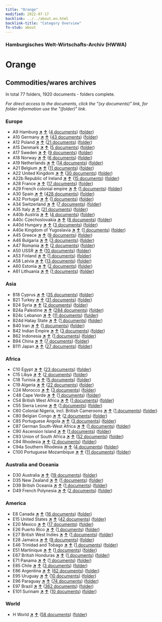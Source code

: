 ```yaml
---
title: "Orange"
modified: 2022-07-17
backlink: ../../about.en.html
backlink-title: "Category Overview"
fn-stub: about
---
```


### Hamburgisches Welt-Wirtschafts-Archiv (HWWA)

# Orange&#160; 







## Commodities/wares archives





In total 77 folders, 1920 documents - folders complete.

_For direct access to the documents, click the "(xy documents)" link, for folder information use the "(folder)" link._



### Europe

- A9 Hamburg [**&nearr;**](../../../geo/i/140905/about.en.html "Hamburg (all folders)") [**&uarr;**](../../../geo/about.en.html#A9 "Country category system") (<a href="https://pm20.zbw.eu/iiifview/folder/wa/141981,140905" title="about: Orange : Hamburg" target="_blank">4 documents</a>) ([folder](../../../../folder/wa/1419xx/141981/1409xx/140905/about.en.html))
- A10 Germany [**&nearr;**](../../../geo/i/126128/about.en.html "Germany (all folders)") [**&uarr;**](../../../geo/about.en.html#A10 "Country category system") (<a href="https://pm20.zbw.eu/iiifview/folder/wa/141981,126128" title="about: Orange : Germany" target="_blank">43 documents</a>) ([folder](../../../../folder/wa/1419xx/141981/1261xx/126128/about.en.html))
- A12 Poland [**&nearr;**](../../../geo/i/140962/about.en.html "Poland (all folders)") [**&uarr;**](../../../geo/about.en.html#A12 "Country category system") (<a href="https://pm20.zbw.eu/iiifview/folder/wa/141981,140962" title="about: Orange : Poland" target="_blank">21 documents</a>) ([folder](../../../../folder/wa/1419xx/141981/1409xx/140962/about.en.html))
- A15 Denmark [**&nearr;**](../../../geo/i/141739/about.en.html "Denmark (all folders)") [**&uarr;**](../../../geo/about.en.html#A15 "Country category system") (<a href="https://pm20.zbw.eu/iiifview/folder/wa/141981,141739" title="about: Orange : Denmark" target="_blank">5 documents</a>) ([folder](../../../../folder/wa/1419xx/141981/1417xx/141739/about.en.html))
- A17 Sweden [**&nearr;**](../../../geo/i/140968/about.en.html "Sweden (all folders)") [**&uarr;**](../../../geo/about.en.html#A17 "Country category system") (<a href="https://pm20.zbw.eu/iiifview/folder/wa/141981,140968" title="about: Orange : Sweden" target="_blank">9 documents</a>) ([folder](../../../../folder/wa/1419xx/141981/1409xx/140968/about.en.html))
- A18 Norway [**&nearr;**](../../../geo/i/140969/about.en.html "Norway (all folders)") [**&uarr;**](../../../geo/about.en.html#A18 "Country category system") (<a href="https://pm20.zbw.eu/iiifview/folder/wa/141981,140969" title="about: Orange : Norway" target="_blank">6 documents</a>) ([folder](../../../../folder/wa/1419xx/141981/1409xx/140969/about.en.html))
- A19 Netherlands [**&nearr;**](../../../geo/i/140970/about.en.html "Netherlands (all folders)") [**&uarr;**](../../../geo/about.en.html#A19 "Country category system") (<a href="https://pm20.zbw.eu/iiifview/folder/wa/141981,140970" title="about: Orange : Netherlands" target="_blank">14 documents</a>) ([folder](../../../../folder/wa/1419xx/141981/1409xx/140970/about.en.html))
- A21 Belgium [**&nearr;**](../../../geo/i/140972/about.en.html "Belgium (all folders)") [**&uarr;**](../../../geo/about.en.html#A21 "Country category system") (<a href="https://pm20.zbw.eu/iiifview/folder/wa/141981,140972" title="about: Orange : Belgium" target="_blank">11 documents</a>) ([folder](../../../../folder/wa/1419xx/141981/1409xx/140972/about.en.html))
- A22 United Kingdom [**&nearr;**](../../../geo/i/140974/about.en.html "United Kingdom (all folders)") [**&uarr;**](../../../geo/about.en.html#A22 "Country category system") (<a href="https://pm20.zbw.eu/iiifview/folder/wa/141981,140974" title="about: Orange : United Kingdom" target="_blank">30 documents</a>) ([folder](../../../../folder/wa/1419xx/141981/1409xx/140974/about.en.html))
- A22b Republic of Ireland [**&nearr;**](../../../geo/i/140976/about.en.html "Republic of Ireland (all folders)") [**&uarr;**](../../../geo/about.en.html#A22b "Country category system") (<a href="https://pm20.zbw.eu/iiifview/folder/wa/141981,140976" title="about: Orange : Republic of Ireland" target="_blank">15 documents</a>) ([folder](../../../../folder/wa/1419xx/141981/1409xx/140976/about.en.html))
- A28 France [**&nearr;**](../../../geo/i/140982/about.en.html "France (all folders)") [**&uarr;**](../../../geo/about.en.html#A28 "Country category system") (<a href="https://pm20.zbw.eu/iiifview/folder/wa/141981,140982" title="about: Orange : France" target="_blank">17 documents</a>) ([folder](../../../../folder/wa/1419xx/141981/1409xx/140982/about.en.html))
- A29 French colonial empire [**&nearr;**](../../../geo/i/140983/about.en.html "French colonial empire (all folders)") [**&uarr;**](../../../geo/about.en.html#A29 "Country category system") (<a href="https://pm20.zbw.eu/iiifview/folder/wa/141981,140983" title="about: Orange : French colonial empire" target="_blank">1 documents</a>) ([folder](../../../../folder/wa/1419xx/141981/1409xx/140983/about.en.html))
- A30 Spain [**&nearr;**](../../../geo/i/140984/about.en.html "Spain (all folders)") [**&uarr;**](../../../geo/about.en.html#A30 "Country category system") (<a href="https://pm20.zbw.eu/iiifview/folder/wa/141981,140984" title="about: Orange : Spain" target="_blank">428 documents</a>) ([folder](../../../../folder/wa/1419xx/141981/1409xx/140984/about.en.html))
- A32 Portugal [**&nearr;**](../../../geo/i/140987/about.en.html "Portugal (all folders)") [**&uarr;**](../../../geo/about.en.html#A32 "Country category system") (<a href="https://pm20.zbw.eu/iiifview/folder/wa/141981,140987" title="about: Orange : Portugal" target="_blank">1 documents</a>) ([folder](../../../../folder/wa/1419xx/141981/1409xx/140987/about.en.html))
- A34 Switzerland [**&nearr;**](../../../geo/i/141007/about.en.html "Switzerland (all folders)") [**&uarr;**](../../../geo/about.en.html#A34 "Country category system") (<a href="https://pm20.zbw.eu/iiifview/folder/wa/141981,141007" title="about: Orange : Switzerland" target="_blank">7 documents</a>) ([folder](../../../../folder/wa/1419xx/141981/1410xx/141007/about.en.html))
- A35 Italy [**&nearr;**](../../../geo/i/141008/about.en.html "Italy (all folders)") [**&uarr;**](../../../geo/about.en.html#A35 "Country category system") (<a href="https://pm20.zbw.eu/iiifview/folder/wa/141981,141008" title="about: Orange : Italy" target="_blank">21 documents</a>) ([folder](../../../../folder/wa/1419xx/141981/1410xx/141008/about.en.html))
- A40b Austria [**&nearr;**](../../../geo/i/141731/about.en.html "Austria (all folders)") [**&uarr;**](../../../geo/about.en.html#A40b "Country category system") (<a href="https://pm20.zbw.eu/iiifview/folder/wa/141981,141731" title="about: Orange : Austria" target="_blank">4 documents</a>) ([folder](../../../../folder/wa/1419xx/141981/1417xx/141731/about.en.html))
- A40c Czechoslovakia [**&nearr;**](../../../geo/i/141022/about.en.html "Czechoslovakia (all folders)") [**&uarr;**](../../../geo/about.en.html#A40c "Country category system") (<a href="https://pm20.zbw.eu/iiifview/folder/wa/141981,141022" title="about: Orange : Czechoslovakia" target="_blank">8 documents</a>) ([folder](../../../../folder/wa/1419xx/141981/1410xx/141022/about.en.html))
- A40d Hungary [**&nearr;**](../../../geo/i/141025/about.en.html "Hungary (all folders)") [**&uarr;**](../../../geo/about.en.html#A40d "Country category system") (<a href="https://pm20.zbw.eu/iiifview/folder/wa/141981,141025" title="about: Orange : Hungary" target="_blank">3 documents</a>) ([folder](../../../../folder/wa/1419xx/141981/1410xx/141025/about.en.html))
- A40e Kingdom of Yugoslavia [**&nearr;**](../../../geo/i/141028/about.en.html "Kingdom of Yugoslavia (all folders)") [**&uarr;**](../../../geo/about.en.html#A40e "Country category system") (<a href="https://pm20.zbw.eu/iiifview/folder/wa/141981,141028" title="about: Orange : Kingdom of Yugoslavia" target="_blank">1 documents</a>) ([folder](../../../../folder/wa/1419xx/141981/1410xx/141028/about.en.html))
- A45 Greece [**&nearr;**](../../../geo/i/141037/about.en.html "Greece (all folders)") [**&uarr;**](../../../geo/about.en.html#A45 "Country category system") (<a href="https://pm20.zbw.eu/iiifview/folder/wa/141981,141037" title="about: Orange : Greece" target="_blank">9 documents</a>) ([folder](../../../../folder/wa/1419xx/141981/1410xx/141037/about.en.html))
- A46 Bulgaria [**&nearr;**](../../../geo/i/141039/about.en.html "Bulgaria (all folders)") [**&uarr;**](../../../geo/about.en.html#A46 "Country category system") (<a href="https://pm20.zbw.eu/iiifview/folder/wa/141981,141039" title="about: Orange : Bulgaria" target="_blank">3 documents</a>) ([folder](../../../../folder/wa/1419xx/141981/1410xx/141039/about.en.html))
- A47 Romania [**&nearr;**](../../../geo/i/141040/about.en.html "Romania (all folders)") [**&uarr;**](../../../geo/about.en.html#A47 "Country category system") (<a href="https://pm20.zbw.eu/iiifview/folder/wa/141981,141040" title="about: Orange : Romania" target="_blank">2 documents</a>) ([folder](../../../../folder/wa/1419xx/141981/1410xx/141040/about.en.html))
- A50 USSR [**&nearr;**](../../../geo/i/141043/about.en.html "USSR (all folders)") [**&uarr;**](../../../geo/about.en.html#A50 "Country category system") (<a href="https://pm20.zbw.eu/iiifview/folder/wa/141981,141043" title="about: Orange : USSR" target="_blank">10 documents</a>) ([folder](../../../../folder/wa/1419xx/141981/1410xx/141043/about.en.html))
- A53 Finland [**&nearr;**](../../../geo/i/141046/about.en.html "Finland (all folders)") [**&uarr;**](../../../geo/about.en.html#A53 "Country category system") (<a href="https://pm20.zbw.eu/iiifview/folder/wa/141981,141046" title="about: Orange : Finland" target="_blank">1 documents</a>) ([folder](../../../../folder/wa/1419xx/141981/1410xx/141046/about.en.html))
- A58 Latvia [**&nearr;**](../../../geo/i/141050/about.en.html "Latvia (all folders)") [**&uarr;**](../../../geo/about.en.html#A58 "Country category system") (<a href="https://pm20.zbw.eu/iiifview/folder/wa/141981,141050" title="about: Orange : Latvia" target="_blank">13 documents</a>) ([folder](../../../../folder/wa/1419xx/141981/1410xx/141050/about.en.html))
- A60 Estonia [**&nearr;**](../../../geo/i/141052/about.en.html "Estonia (all folders)") [**&uarr;**](../../../geo/about.en.html#A60 "Country category system") (<a href="https://pm20.zbw.eu/iiifview/folder/wa/141981,141052" title="about: Orange : Estonia" target="_blank">2 documents</a>) ([folder](../../../../folder/wa/1419xx/141981/1410xx/141052/about.en.html))
- A61 Lithuania [**&nearr;**](../../../geo/i/141053/about.en.html "Lithuania (all folders)") [**&uarr;**](../../../geo/about.en.html#A61 "Country category system") (<a href="https://pm20.zbw.eu/iiifview/folder/wa/141981,141053" title="about: Orange : Lithuania" target="_blank">1 documents</a>) ([folder](../../../../folder/wa/1419xx/141981/1410xx/141053/about.en.html))

### Asia

- B18 Cyprus [**&nearr;**](../../../geo/i/141079/about.en.html "Cyprus (all folders)") [**&uarr;**](../../../geo/about.en.html#B18 "Country category system") (<a href="https://pm20.zbw.eu/iiifview/folder/wa/141981,141079" title="about: Orange : Cyprus" target="_blank">35 documents</a>) ([folder](../../../../folder/wa/1419xx/141981/1410xx/141079/about.en.html))
- B21 Turkey [**&nearr;**](../../../geo/i/141111/about.en.html "Turkey (all folders)") [**&uarr;**](../../../geo/about.en.html#B21 "Country category system") (<a href="https://pm20.zbw.eu/iiifview/folder/wa/141981,141111" title="about: Orange : Turkey" target="_blank">31 documents</a>) ([folder](../../../../folder/wa/1419xx/141981/1411xx/141111/about.en.html))
- B24 Syria [**&nearr;**](../../../geo/i/141114/about.en.html "Syria (all folders)") [**&uarr;**](../../../geo/about.en.html#B24 "Country category system") (<a href="https://pm20.zbw.eu/iiifview/folder/wa/141981,141114" title="about: Orange : Syria" target="_blank">2 documents</a>) ([folder](../../../../folder/wa/1419xx/141981/1411xx/141114/about.en.html))
- B24a Palestine [**&nearr;**](../../../geo/i/141115/about.en.html "Palestine (all folders)") [**&uarr;**](../../../geo/about.en.html#B24a "Country category system") (<a href="https://pm20.zbw.eu/iiifview/folder/wa/141981,141115" title="about: Orange : Palestine" target="_blank">284 documents</a>) ([folder](../../../../folder/wa/1419xx/141981/1411xx/141115/about.en.html))
- B24c Lebanon [**&nearr;**](../../../geo/i/141117/about.en.html "Lebanon (all folders)") [**&uarr;**](../../../geo/about.en.html#B24c "Country category system") (<a href="https://pm20.zbw.eu/iiifview/folder/wa/141981,141117" title="about: Orange : Lebanon" target="_blank">11 documents</a>) ([folder](../../../../folder/wa/1419xx/141981/1411xx/141117/about.en.html))
- B24d Hatay State [**&nearr;**](../../../geo/i/141155/about.en.html "Hatay State (all folders)") [**&uarr;**](../../../geo/about.en.html#B24d "Country category system") (<a href="https://pm20.zbw.eu/iiifview/folder/wa/141981,141155" title="about: Orange : Hatay State" target="_blank">1 documents</a>) ([folder](../../../../folder/wa/1419xx/141981/1411xx/141155/about.en.html))
- B40 Iran [**&nearr;**](../../../geo/i/141186/about.en.html "Iran (all folders)") [**&uarr;**](../../../geo/about.en.html#B40 "Country category system") (<a href="https://pm20.zbw.eu/iiifview/folder/wa/141981,141186" title="about: Orange : Iran" target="_blank">1 documents</a>) ([folder](../../../../folder/wa/1419xx/141981/1411xx/141186/about.en.html))
- B42 Indian Empire [**&nearr;**](../../../geo/i/141189/about.en.html "Indian Empire (all folders)") [**&uarr;**](../../../geo/about.en.html#B42 "Country category system") (<a href="https://pm20.zbw.eu/iiifview/folder/wa/141981,141189" title="about: Orange : Indian Empire" target="_blank">3 documents</a>) ([folder](../../../../folder/wa/1419xx/141981/1411xx/141189/about.en.html))
- B62 Indonesia [**&nearr;**](../../../geo/i/141218/about.en.html "Indonesia (all folders)") [**&uarr;**](../../../geo/about.en.html#B62 "Country category system") (<a href="https://pm20.zbw.eu/iiifview/folder/wa/141981,141218" title="about: Orange : Indonesia" target="_blank">1 documents</a>) ([folder](../../../../folder/wa/1419xx/141981/1412xx/141218/about.en.html))
- B94 China [**&nearr;**](../../../geo/i/141253/about.en.html "China (all folders)") [**&uarr;**](../../../geo/about.en.html#B94 "Country category system") (<a href="https://pm20.zbw.eu/iiifview/folder/wa/141981,141253" title="about: Orange : China" target="_blank">7 documents</a>) ([folder](../../../../folder/wa/1419xx/141981/1412xx/141253/about.en.html))
- B111 Japan [**&nearr;**](../../../geo/i/141272/about.en.html "Japan (all folders)") [**&uarr;**](../../../geo/about.en.html#B111 "Country category system") (<a href="https://pm20.zbw.eu/iiifview/folder/wa/141981,141272" title="about: Orange : Japan" target="_blank">27 documents</a>) ([folder](../../../../folder/wa/1419xx/141981/1412xx/141272/about.en.html))

### Africa

- C10 Egypt [**&nearr;**](../../../geo/i/141336/about.en.html "Egypt (all folders)") [**&uarr;**](../../../geo/about.en.html#C10 "Country category system") (<a href="https://pm20.zbw.eu/iiifview/folder/wa/141981,141336" title="about: Orange : Egypt" target="_blank">23 documents</a>) ([folder](../../../../folder/wa/1419xx/141981/1413xx/141336/about.en.html))
- C15 Libya [**&nearr;**](../../../geo/i/141339/about.en.html "Libya (all folders)") [**&uarr;**](../../../geo/about.en.html#C15 "Country category system") (<a href="https://pm20.zbw.eu/iiifview/folder/wa/141981,141339" title="about: Orange : Libya" target="_blank">2 documents</a>) ([folder](../../../../folder/wa/1419xx/141981/1413xx/141339/about.en.html))
- C18 Tunisia [**&nearr;**](../../../geo/i/141353/about.en.html "Tunisia (all folders)") [**&uarr;**](../../../geo/about.en.html#C18 "Country category system") (<a href="https://pm20.zbw.eu/iiifview/folder/wa/141981,141353" title="about: Orange : Tunisia" target="_blank">5 documents</a>) ([folder](../../../../folder/wa/1419xx/141981/1413xx/141353/about.en.html))
- C19 Algeria [**&nearr;**](../../../geo/i/141354/about.en.html "Algeria (all folders)") [**&uarr;**](../../../geo/about.en.html#C19 "Country category system") (<a href="https://pm20.zbw.eu/iiifview/folder/wa/141981,141354" title="about: Orange : Algeria" target="_blank">22 documents</a>) ([folder](../../../../folder/wa/1419xx/141981/1413xx/141354/about.en.html))
- C24 Morocco [**&nearr;**](../../../geo/i/141356/about.en.html "Morocco (all folders)") [**&uarr;**](../../../geo/about.en.html#C24 "Country category system") (<a href="https://pm20.zbw.eu/iiifview/folder/wa/141981,141356" title="about: Orange : Morocco" target="_blank">3 documents</a>) ([folder](../../../../folder/wa/1419xx/141981/1413xx/141356/about.en.html))
- C48 Cape Verde [**&nearr;**](../../../geo/i/141396/about.en.html "Cape Verde (all folders)") [**&uarr;**](../../../geo/about.en.html#C48 "Country category system") (<a href="https://pm20.zbw.eu/iiifview/folder/wa/141981,141396" title="about: Orange : Cape Verde" target="_blank">1 documents</a>) ([folder](../../../../folder/wa/1419xx/141981/1413xx/141396/about.en.html))
- C54 British West Africa [**&nearr;**](../../../geo/i/141402/about.en.html "British West Africa (all folders)") [**&uarr;**](../../../geo/about.en.html#C54 "Country category system") (<a href="https://pm20.zbw.eu/iiifview/folder/wa/141981,141402" title="about: Orange : British West Africa" target="_blank">1 documents</a>) ([folder](../../../../folder/wa/1419xx/141981/1414xx/141402/about.en.html))
- C55 Sierra Leone [**&nearr;**](../../../geo/i/141404/about.en.html "Sierra Leone (all folders)") [**&uarr;**](../../../geo/about.en.html#C55 "Country category system") (<a href="https://pm20.zbw.eu/iiifview/folder/wa/141981,141404" title="about: Orange : Sierra Leone" target="_blank">1 documents</a>) ([folder](../../../../folder/wa/1419xx/141981/1414xx/141404/about.en.html))
- C60 Colonial Nigeria, incl. British Cameroons [**&nearr;**](../../../geo/i/141409/about.en.html "Colonial Nigeria, incl. British Cameroons (all folders)") [**&uarr;**](../../../geo/about.en.html#C60 "Country category system") (<a href="https://pm20.zbw.eu/iiifview/folder/wa/141981,141409" title="about: Orange : Colonial Nigeria, incl. British Cameroons" target="_blank">1 documents</a>) ([folder](../../../../folder/wa/1419xx/141981/1414xx/141409/about.en.html))
- C80 Belgian Congo [**&nearr;**](../../../geo/i/141444/about.en.html "Belgian Congo (all folders)") [**&uarr;**](../../../geo/about.en.html#C80 "Country category system") (<a href="https://pm20.zbw.eu/iiifview/folder/wa/141981,141444" title="about: Orange : Belgian Congo" target="_blank">2 documents</a>) ([folder](../../../../folder/wa/1419xx/141981/1414xx/141444/about.en.html))
- C85 Portuguese Angola [**&nearr;**](../../../geo/i/141449/about.en.html "Portuguese Angola (all folders)") [**&uarr;**](../../../geo/about.en.html#C85 "Country category system") (<a href="https://pm20.zbw.eu/iiifview/folder/wa/141981,141449" title="about: Orange : Portuguese Angola" target="_blank">3 documents</a>) ([folder](../../../../folder/wa/1419xx/141981/1414xx/141449/about.en.html))
- C87 German South-West Africa [**&nearr;**](../../../geo/i/141450/about.en.html "German South-West Africa (all folders)") [**&uarr;**](../../../geo/about.en.html#C87 "Country category system") (<a href="https://pm20.zbw.eu/iiifview/folder/wa/141981,141450" title="about: Orange : German South-West Africa" target="_blank">1 documents</a>) ([folder](../../../../folder/wa/1419xx/141981/1414xx/141450/about.en.html))
- C90 Ascension Island [**&nearr;**](../../../geo/i/141451/about.en.html "Ascension Island (all folders)") [**&uarr;**](../../../geo/about.en.html#C90 "Country category system") (<a href="https://pm20.zbw.eu/iiifview/folder/wa/141981,141451" title="about: Orange : Ascension Island" target="_blank">1 documents</a>) ([folder](../../../../folder/wa/1419xx/141981/1414xx/141451/about.en.html))
- C93 Union of South Africa [**&nearr;**](../../../geo/i/141454/about.en.html "Union of South Africa (all folders)") [**&uarr;**](../../../geo/about.en.html#C93 "Country category system") (<a href="https://pm20.zbw.eu/iiifview/folder/wa/141981,141454" title="about: Orange : Union of South Africa" target="_blank">52 documents</a>) ([folder](../../../../folder/wa/1419xx/141981/1414xx/141454/about.en.html))
- C94 Rhodesia [**&nearr;**](../../../geo/i/141456/about.en.html "Rhodesia (all folders)") [**&uarr;**](../../../geo/about.en.html#C94 "Country category system") (<a href="https://pm20.zbw.eu/iiifview/folder/wa/141981,141456" title="about: Orange : Rhodesia" target="_blank">2 documents</a>) ([folder](../../../../folder/wa/1419xx/141981/1414xx/141456/about.en.html))
- C94a Southern Rhodesia [**&nearr;**](../../../geo/i/141457/about.en.html "Southern Rhodesia (all folders)") [**&uarr;**](../../../geo/about.en.html#C94a "Country category system") (<a href="https://pm20.zbw.eu/iiifview/folder/wa/141981,141457" title="about: Orange : Southern Rhodesia" target="_blank">4 documents</a>) ([folder](../../../../folder/wa/1419xx/141981/1414xx/141457/about.en.html))
- C100 Portuguese Mozambique [**&nearr;**](../../../geo/i/141463/about.en.html "Portuguese Mozambique (all folders)") [**&uarr;**](../../../geo/about.en.html#C100 "Country category system") (<a href="https://pm20.zbw.eu/iiifview/folder/wa/141981,141463" title="about: Orange : Portuguese Mozambique" target="_blank">11 documents</a>) ([folder](../../../../folder/wa/1419xx/141981/1414xx/141463/about.en.html))

### Australia and Oceania

- D30 Australia [**&nearr;**](../../../geo/i/141621/about.en.html "Australia (all folders)") [**&uarr;**](../../../geo/about.en.html#D30 "Country category system") (<a href="https://pm20.zbw.eu/iiifview/folder/wa/141981,141621" title="about: Orange : Australia" target="_blank">19 documents</a>) ([folder](../../../../folder/wa/1419xx/141981/1416xx/141621/about.en.html))
- D35 New Zealand [**&nearr;**](../../../geo/i/141623/about.en.html "New Zealand (all folders)") [**&uarr;**](../../../geo/about.en.html#D35 "Country category system") (<a href="https://pm20.zbw.eu/iiifview/folder/wa/141981,141623" title="about: Orange : New Zealand" target="_blank">1 documents</a>) ([folder](../../../../folder/wa/1419xx/141981/1416xx/141623/about.en.html))
- D39 British Oceania [**&nearr;**](../../../geo/i/141625/about.en.html "British Oceania (all folders)") [**&uarr;**](../../../geo/about.en.html#D39 "Country category system") (<a href="https://pm20.zbw.eu/iiifview/folder/wa/141981,141625" title="about: Orange : British Oceania" target="_blank">1 documents</a>) ([folder](../../../../folder/wa/1419xx/141981/1416xx/141625/about.en.html))
- D49 French Polynesia [**&nearr;**](../../../geo/i/141627/about.en.html "French Polynesia (all folders)") [**&uarr;**](../../../geo/about.en.html#D49 "Country category system") (<a href="https://pm20.zbw.eu/iiifview/folder/wa/141981,141627" title="about: Orange : French Polynesia" target="_blank">2 documents</a>) ([folder](../../../../folder/wa/1419xx/141981/1416xx/141627/about.en.html))

### America

- E8 Canada [**&nearr;**](../../../geo/i/141644/about.en.html "Canada (all folders)") [**&uarr;**](../../../geo/about.en.html#E8 "Country category system") (<a href="https://pm20.zbw.eu/iiifview/folder/wa/141981,141644" title="about: Orange : Canada" target="_blank">16 documents</a>) ([folder](../../../../folder/wa/1419xx/141981/1416xx/141644/about.en.html))
- E15 United States [**&nearr;**](../../../geo/i/141653/about.en.html "United States (all folders)") [**&uarr;**](../../../geo/about.en.html#E15 "Country category system") (<a href="https://pm20.zbw.eu/iiifview/folder/wa/141981,141653" title="about: Orange : United States" target="_blank">42 documents</a>) ([folder](../../../../folder/wa/1419xx/141981/1416xx/141653/about.en.html))
- E20 Mexico [**&nearr;**](../../../geo/i/141657/about.en.html "Mexico (all folders)") [**&uarr;**](../../../geo/about.en.html#E20 "Country category system") (<a href="https://pm20.zbw.eu/iiifview/folder/wa/141981,141657" title="about: Orange : Mexico" target="_blank">17 documents</a>) ([folder](../../../../folder/wa/1419xx/141981/1416xx/141657/about.en.html))
- E26 Puerto Rico [**&nearr;**](../../../geo/i/141662/about.en.html "Puerto Rico (all folders)") [**&uarr;**](../../../geo/about.en.html#E26 "Country category system") (<a href="https://pm20.zbw.eu/iiifview/folder/wa/141981,141662" title="about: Orange : Puerto Rico" target="_blank">1 documents</a>) ([folder](../../../../folder/wa/1419xx/141981/1416xx/141662/about.en.html))
- E27 British West Indies [**&nearr;**](../../../geo/i/141663/about.en.html "British West Indies (all folders)") [**&uarr;**](../../../geo/about.en.html#E27 "Country category system") (<a href="https://pm20.zbw.eu/iiifview/folder/wa/141981,141663" title="about: Orange : British West Indies" target="_blank">1 documents</a>) ([folder](../../../../folder/wa/1419xx/141981/1416xx/141663/about.en.html))
- E28 Jamaica [**&nearr;**](../../../geo/i/141664/about.en.html "Jamaica (all folders)") [**&uarr;**](../../../geo/about.en.html#E28 "Country category system") (<a href="https://pm20.zbw.eu/iiifview/folder/wa/141981,141664" title="about: Orange : Jamaica" target="_blank">9 documents</a>) ([folder](../../../../folder/wa/1419xx/141981/1416xx/141664/about.en.html))
- E46 Trinidad and Tobago [**&nearr;**](../../../geo/i/141667/about.en.html "Trinidad and Tobago (all folders)") [**&uarr;**](../../../geo/about.en.html#E46 "Country category system") (<a href="https://pm20.zbw.eu/iiifview/folder/wa/141981,141667" title="about: Orange : Trinidad and Tobago" target="_blank">1 documents</a>) ([folder](../../../../folder/wa/1419xx/141981/1416xx/141667/about.en.html))
- E51 Martinique [**&nearr;**](../../../geo/i/141672/about.en.html "Martinique (all folders)") [**&uarr;**](../../../geo/about.en.html#E51 "Country category system") (<a href="https://pm20.zbw.eu/iiifview/folder/wa/141981,141672" title="about: Orange : Martinique" target="_blank">1 documents</a>) ([folder](../../../../folder/wa/1419xx/141981/1416xx/141672/about.en.html))
- E67 British Honduras [**&nearr;**](../../../geo/i/141680/about.en.html "British Honduras (all folders)") [**&uarr;**](../../../geo/about.en.html#E67 "Country category system") (<a href="https://pm20.zbw.eu/iiifview/folder/wa/141981,141680" title="about: Orange : British Honduras" target="_blank">1 documents</a>) ([folder](../../../../folder/wa/1419xx/141981/1416xx/141680/about.en.html))
- E71 Panama [**&nearr;**](../../../geo/i/141684/about.en.html "Panama (all folders)") [**&uarr;**](../../../geo/about.en.html#E71 "Country category system") (<a href="https://pm20.zbw.eu/iiifview/folder/wa/141981,141684" title="about: Orange : Panama" target="_blank">1 documents</a>) ([folder](../../../../folder/wa/1419xx/141981/1416xx/141684/about.en.html))
- E85 Chile [**&nearr;**](../../../geo/i/141691/about.en.html "Chile (all folders)") [**&uarr;**](../../../geo/about.en.html#E85 "Country category system") (<a href="https://pm20.zbw.eu/iiifview/folder/wa/141981,141691" title="about: Orange : Chile" target="_blank">3 documents</a>) ([folder](../../../../folder/wa/1419xx/141981/1416xx/141691/about.en.html))
- E86 Argentina [**&nearr;**](../../../geo/i/141692/about.en.html "Argentina (all folders)") [**&uarr;**](../../../geo/about.en.html#E86 "Country category system") (<a href="https://pm20.zbw.eu/iiifview/folder/wa/141981,141692" title="about: Orange : Argentina" target="_blank">62 documents</a>) ([folder](../../../../folder/wa/1419xx/141981/1416xx/141692/about.en.html))
- E95 Uruguay [**&nearr;**](../../../geo/i/141695/about.en.html "Uruguay (all folders)") [**&uarr;**](../../../geo/about.en.html#E95 "Country category system") (<a href="https://pm20.zbw.eu/iiifview/folder/wa/141981,141695" title="about: Orange : Uruguay" target="_blank">10 documents</a>) ([folder](../../../../folder/wa/1419xx/141981/1416xx/141695/about.en.html))
- E96 Paraguay [**&nearr;**](../../../geo/i/141696/about.en.html "Paraguay (all folders)") [**&uarr;**](../../../geo/about.en.html#E96 "Country category system") (<a href="https://pm20.zbw.eu/iiifview/folder/wa/141981,141696" title="about: Orange : Paraguay" target="_blank">74 documents</a>) ([folder](../../../../folder/wa/1419xx/141981/1416xx/141696/about.en.html))
- E97 Brazil [**&nearr;**](../../../geo/i/141697/about.en.html "Brazil (all folders)") [**&uarr;**](../../../geo/about.en.html#E97 "Country category system") (<a href="https://pm20.zbw.eu/iiifview/folder/wa/141981,141697" title="about: Orange : Brazil" target="_blank">362 documents</a>) ([folder](../../../../folder/wa/1419xx/141981/1416xx/141697/about.en.html))
- E101 Surinam [**&nearr;**](../../../geo/i/141699/about.en.html "Surinam (all folders)") [**&uarr;**](../../../geo/about.en.html#E101 "Country category system") (<a href="https://pm20.zbw.eu/iiifview/folder/wa/141981,141699" title="about: Orange : Surinam" target="_blank">10 documents</a>) ([folder](../../../../folder/wa/1419xx/141981/1416xx/141699/about.en.html))

### World

- H World [**&nearr;**](../../../geo/i/141728/about.en.html "World (all folders)") [**&uarr;**](../../../geo/about.en.html#H "Country category system") (<a href="https://pm20.zbw.eu/iiifview/folder/wa/141981,141728" title="about: Orange : World" target="_blank">58 documents</a>) ([folder](../../../../folder/wa/1419xx/141981/1417xx/141728/about.en.html))








